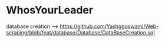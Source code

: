 # WhosYourLeader

database creation -->
https://github.com/Yashggoswami/Web-scraping/blob/feat/database/Database/DataBaseCreation.sql

